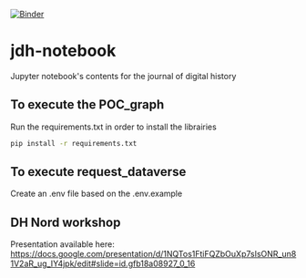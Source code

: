 [![Binder](https://mybinder.org/badge_logo.svg)](https://mybinder.org/v2/gh/C2DH/jdh-notebook/HEAD)



# jdh-notebook

Jupyter notebook's contents for the journal of digital history

## To execute the POC_graph

Run the requirements.txt in order to install the librairies

```bash
pip install -r requirements.txt
```

## To execute request_dataverse

Create an .env file based on the .env.example

## DH Nord workshop

Presentation available here: https://docs.google.com/presentation/d/1NQTos1FtiFQZbOuXp7sIsONR_un81V2aR_ug_IY4jpk/edit#slide=id.gfb18a08927_0_16
